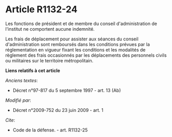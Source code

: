 # Article R1132-24

Les fonctions de président et de membre du conseil d'administration de l'institut ne comportent aucune indemnité. 

Les frais de déplacement pour assister aux séances du conseil d'administration sont remboursés dans les conditions prévues
par la réglementation en vigueur fixant les conditions et les modalités de règlement des frais occasionnés par les
déplacements des personnels civils ou militaires sur le territoire métropolitain.

**Liens relatifs à cet article**

_Anciens textes_:

  - Décret n°97-817 du 5 septembre 1997 - art. 13 (Ab)

_Modifié par_:

  - Décret n°2009-752 du 23 juin 2009 - art. 1

_Cite_:

  - Code de la défense. - art. R1132-25
